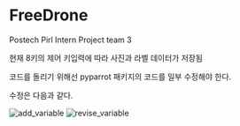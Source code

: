 # FreeDrone
Postech Pirl Intern Project team 3

현재 8키의 제어 키입력에 따라 사진과 라벨 데이터가 저장됨

코드를 돌리기 위해선 pyparrot 패키지의 코드를 일부 수정해야 한다.

수정은 다음과 같다.

![add_variable](./readme_images/1.png)
![revise_variable](./readme_images/2.png)
